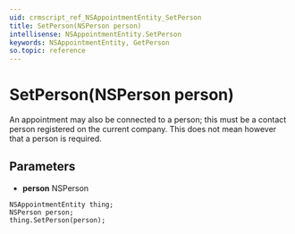 ```yaml
---
uid: crmscript_ref_NSAppointmentEntity_SetPerson
title: SetPerson(NSPerson person)
intellisense: NSAppointmentEntity.SetPerson
keywords: NSAppointmentEntity, GetPerson
so.topic: reference
---
```


# SetPerson(NSPerson person)

An appointment may also be connected to a person; this must be a contact person registered on the current company. This does not mean however that a person is required.

## Parameters

* **person** NSPerson

```crmscript
NSAppointmentEntity thing;
NSPerson person;
thing.SetPerson(person);
```

